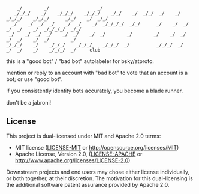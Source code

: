 
```
    _/        _/                  _/                                                                        
   _/_/_/    _/    _/_/_/    _/_/_/    _/_/    _/  _/_/  _/    _/  _/_/_/    _/_/_/      _/_/    _/  _/_/   
  _/    _/  _/  _/    _/  _/    _/  _/_/_/_/  _/_/      _/    _/  _/    _/  _/    _/  _/_/_/_/  _/_/        
 _/    _/  _/  _/    _/  _/    _/  _/        _/        _/    _/  _/    _/  _/    _/  _/        _/           
_/_/_/    _/    _/_/_/    _/_/_/    _/_/_/  _/          _/_/_/  _/    _/  _/    _/    _/_/_/  _/     club
```

this is a "good bot" / "bad bot" autolabeler for bsky/atproto.

mention or reply to an account with "bad bot" to vote that an account is a bot; or use "good bot".

if you consistently identity bots accurately, you become a blade runner.

don't be a jabroni!


## License

This project is dual-licensed under MIT and Apache 2.0 terms:

- MIT license ([LICENSE-MIT](https://github.com/bluesky-social/indigo/blob/main/LICENSE-MIT) or http://opensource.org/licenses/MIT)
- Apache License, Version 2.0, ([LICENSE-APACHE](https://github.com/bluesky-social/indigo/blob/main/LICENSE-APACHE) or http://www.apache.org/licenses/LICENSE-2.0)

Downstream projects and end users may chose either license individually, or both together, at their discretion. The motivation for this dual-licensing is the additional software patent assurance provided by Apache 2.0.
